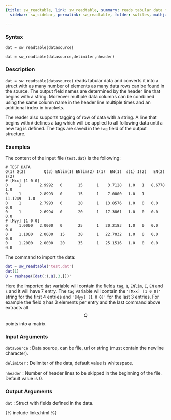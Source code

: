 ```yaml
---
{title: sw_readtable, link: sw_readtable, summary: reads tabular data from text, keywords: sample,
  sidebar: sw_sidebar, permalink: sw_readtable, folder: swfiles, mathjax: 'true'}

---
```

  
### Syntax
  
`dat = sw_readtable(datasource)`
  
`dat = sw_readtable(datasource,delimiter,nheader)`
 
### Description
  
`dat = sw_readtable(datasource)` reads tabular data and converts it into
a struct with as many number of elements as many data rows can be found
in the source. The output field names are determined by the header line
that begins with a string.  Moreover multiple data columns can be
combined using the same column name in the header line multiple times and
an additional index in brackets.
 
The reader also supports tagging of row of data with a string. A line
that begins with `#` defines a tag which will be applied to all following
data until a new tag is defined. The tags are saved in the `tag` field
of the output structure.
  
### Examples
  
The content of the input file (`test.dat`) is the following:
 
```
# TEST DATA
Q(1) Q(2)        Q(3) ENlim(1) ENlim(2) I(1)  EN(1)  s(1) I(2)   EN(2)   s(2)
# [Mxx] [1 0 0]
0     1        2.9992   0       15      1    3.7128   1.0   1   8.6778    1.0
0     1        2.8993   0       15      1    7.0000   1.0   1   11.1249   1.0
0     1        2.7993   0       20      1   13.8576   1.0   0   0.0       0.0
0     1        2.6994   0       20      1   17.3861   1.0   0   0.0       0.0
# [Myy] [1 0 0]
0     1.0000   2.0000   0       25      1   20.2183   1.0   0   0.0       0.0
0     1.1000   2.0000   15      30      1   22.7032   1.0   0   0.0       0.0
0     1.2000   2.0000   20      35      1   25.1516   1.0   0   0.0       0.0
```
 
The command to import the data:
 
```matlab
dat = sw_readtable('test.dat')
dat(1)
Q = reshape([dat(:).Q],3,[])'
```
 
Here the imported `dat` variable will contain the fields `tag`, `Q`,
`ENlim`, `I`, `EN` and `s` and it will have 7 entry. The `tag` variable
will contain the `'[Mxx] [1 0 0]'` string for the first 4 entries and
`'[Myy] [1 0 0]'` for the last 3 entries. For example the field `Q` has 3
elements per entry and the last command above extracts all $$Q$$ points
into a matrix.
  
### Input Arguments
  
`dataSource`
: Data source, can be file, url or string (must contain the newline
  character).
  
`delimiter`
: Delimiter of the data, default value is whitespace.
 
`nheader`
: Number of header lines to be skipped in the beginning of the file.
  Default value is 0.
  
### Output Arguments
  
`dat`
: Struct with fields defined in the data.
 

{% include links.html %}
